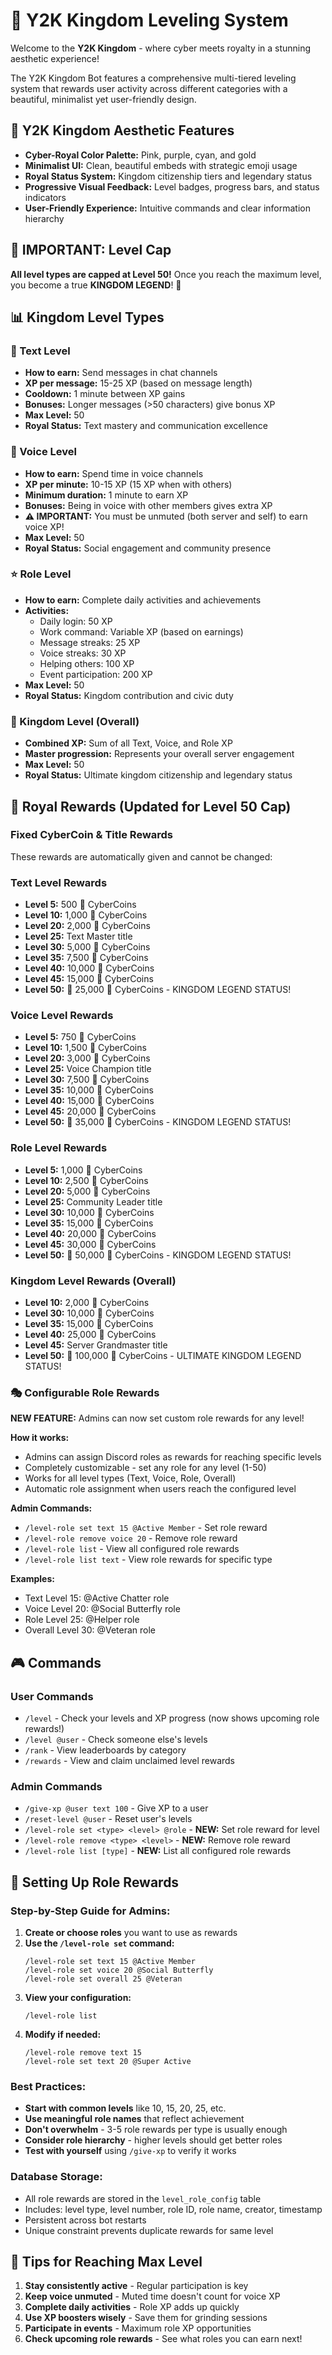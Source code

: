 # 👑 Y2K Kingdom Leveling System

Welcome to the **Y2K Kingdom** - where cyber meets royalty in a stunning aesthetic experience! 

The Y2K Kingdom Bot features a comprehensive multi-tiered leveling system that rewards user activity across different categories with a beautiful, minimalist yet user-friendly design.

## 🔮 **Y2K Kingdom Aesthetic Features**
- **Cyber-Royal Color Palette:** Pink, purple, cyan, and gold
- **Minimalist UI:** Clean, beautiful embeds with strategic emoji usage
- **Royal Status System:** Kingdom citizenship tiers and legendary status
- **Progressive Visual Feedback:** Level badges, progress bars, and status indicators
- **User-Friendly Experience:** Intuitive commands and clear information hierarchy

## 🚨 IMPORTANT: Level Cap
**All level types are capped at Level 50!** Once you reach the maximum level, you become a true **KINGDOM LEGEND**! 👑

## 📊 Kingdom Level Types

### 💬 Text Level
- **How to earn:** Send messages in chat channels
- **XP per message:** 15-25 XP (based on message length)
- **Cooldown:** 1 minute between XP gains
- **Bonuses:** Longer messages (>50 characters) give bonus XP
- **Max Level:** 50
- **Royal Status:** Text mastery and communication excellence

### 🎤 Voice Level  
- **How to earn:** Spend time in voice channels
- **XP per minute:** 10-15 XP (15 XP when with others)
- **Minimum duration:** 1 minute to earn XP
- **Bonuses:** Being in voice with other members gives extra XP
- **⚠️ IMPORTANT:** You must be unmuted (both server and self) to earn voice XP!
- **Max Level:** 50
- **Royal Status:** Social engagement and community presence

### ⭐ Role Level
- **How to earn:** Complete daily activities and achievements
- **Activities:**
  - Daily login: 50 XP
  - Work command: Variable XP (based on earnings)
  - Message streaks: 25 XP
  - Voice streaks: 30 XP
  - Helping others: 100 XP
  - Event participation: 200 XP
- **Max Level:** 50
- **Royal Status:** Kingdom contribution and civic duty

### 🏰 Kingdom Level (Overall)
- **Combined XP:** Sum of all Text, Voice, and Role XP
- **Master progression:** Represents your overall server engagement
- **Max Level:** 50
- **Royal Status:** Ultimate kingdom citizenship and legendary status

## 🎁 Royal Rewards (Updated for Level 50 Cap)

### Fixed CyberCoin & Title Rewards
These rewards are automatically given and cannot be changed:

### Text Level Rewards
- **Level 5:** 500 💎 CyberCoins
- **Level 10:** 1,000 💎 CyberCoins
- **Level 20:** 2,000 💎 CyberCoins
- **Level 25:** Text Master title
- **Level 30:** 5,000 💎 CyberCoins
- **Level 35:** 7,500 💎 CyberCoins
- **Level 40:** 10,000 💎 CyberCoins
- **Level 45:** 15,000 💎 CyberCoins
- **Level 50:** 👑 25,000 💎 CyberCoins - KINGDOM LEGEND STATUS!

### Voice Level Rewards
- **Level 5:** 750 💎 CyberCoins
- **Level 10:** 1,500 💎 CyberCoins
- **Level 20:** 3,000 💎 CyberCoins
- **Level 25:** Voice Champion title
- **Level 30:** 7,500 💎 CyberCoins
- **Level 35:** 10,000 💎 CyberCoins
- **Level 40:** 15,000 💎 CyberCoins
- **Level 45:** 20,000 💎 CyberCoins
- **Level 50:** 👑 35,000 💎 CyberCoins - KINGDOM LEGEND STATUS!

### Role Level Rewards
- **Level 5:** 1,000 💎 CyberCoins
- **Level 10:** 2,500 💎 CyberCoins
- **Level 20:** 5,000 💎 CyberCoins
- **Level 25:** Community Leader title
- **Level 30:** 10,000 💎 CyberCoins
- **Level 35:** 15,000 💎 CyberCoins
- **Level 40:** 20,000 💎 CyberCoins
- **Level 45:** 30,000 💎 CyberCoins
- **Level 50:** 👑 50,000 💎 CyberCoins - KINGDOM LEGEND STATUS!

### Kingdom Level Rewards (Overall)
- **Level 10:** 2,000 💎 CyberCoins
- **Level 30:** 10,000 💎 CyberCoins
- **Level 35:** 15,000 💎 CyberCoins
- **Level 40:** 25,000 💎 CyberCoins
- **Level 45:** Server Grandmaster title
- **Level 50:** 👑 100,000 💎 CyberCoins - ULTIMATE KINGDOM LEGEND STATUS!

### 🎭 Configurable Role Rewards
**NEW FEATURE:** Admins can now set custom role rewards for any level!

**How it works:**
- Admins can assign Discord roles as rewards for reaching specific levels
- Completely customizable - set any role for any level (1-50)
- Works for all level types (Text, Voice, Role, Overall)
- Automatic role assignment when users reach the configured level

**Admin Commands:**
- `/level-role set text 15 @Active Member` - Set role reward
- `/level-role remove voice 20` - Remove role reward  
- `/level-role list` - View all configured role rewards
- `/level-role list text` - View role rewards for specific type

**Examples:**
- Text Level 15: @Active Chatter role
- Voice Level 20: @Social Butterfly role  
- Role Level 25: @Helper role
- Overall Level 30: @Veteran role

## 🎮 Commands

### User Commands
- `/level` - Check your levels and XP progress (now shows upcoming role rewards!)
- `/level @user` - Check someone else's levels
- `/rank` - View leaderboards by category
- `/rewards` - View and claim unclaimed level rewards

### Admin Commands
- `/give-xp @user text 100` - Give XP to a user
- `/reset-level @user` - Reset user's levels
- `/level-role set <type> <level> @role` - **NEW:** Set role reward for level
- `/level-role remove <type> <level>` - **NEW:** Remove role reward 
- `/level-role list [type]` - **NEW:** List all configured role rewards

## 🔧 Setting Up Role Rewards

### Step-by-Step Guide for Admins:

1. **Create or choose roles** you want to use as rewards
2. **Use the `/level-role set` command:**
   ```
   /level-role set text 15 @Active Member
   /level-role set voice 20 @Social Butterfly  
   /level-role set overall 25 @Veteran
   ```
3. **View your configuration:**
   ```
   /level-role list
   ```
4. **Modify if needed:**
   ```
   /level-role remove text 15
   /level-role set text 20 @Super Active
   ```

### Best Practices:
- **Start with common levels** like 10, 15, 20, 25, etc.
- **Use meaningful role names** that reflect achievement
- **Don't overwhelm** - 3-5 role rewards per type is usually enough
- **Consider role hierarchy** - higher levels should get better roles
- **Test with yourself** using `/give-xp` to verify it works

### Database Storage:
- All role rewards are stored in the `level_role_config` table
- Includes: level type, level number, role ID, role name, creator, timestamp
- Persistent across bot restarts
- Unique constraint prevents duplicate rewards for same level

## 🎯 Tips for Reaching Max Level

1. **Stay consistently active** - Regular participation is key
2. **Keep voice unmuted** - Muted time doesn't count for voice XP
3. **Complete daily activities** - Role XP adds up quickly
4. **Use XP boosters wisely** - Save them for grinding sessions
5. **Participate in events** - Maximum role XP opportunities
6. **Check upcoming role rewards** - See what roles you can earn next!
